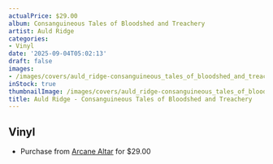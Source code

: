 ```yaml
---
actualPrice: $29.00
album: Consanguineous Tales of Bloodshed and Treachery
artist: Auld Ridge
categories:
- Vinyl
date: '2025-09-04T05:02:13'
draft: false
images:
- /images/covers/auld_ridge-consanguineous_tales_of_bloodshed_and_treachery.jpg
inStock: true
thumbnailImage: /images/covers/auld_ridge-consanguineous_tales_of_bloodshed_and_treachery-thumb.jpg
title: Auld Ridge - Consanguineous Tales of Bloodshed and Treachery
---
```


## Vinyl
* Purchase from [Arcane Altar](https://arcanealtar.bigcartel.com/product/auld-ridge-consanguineous-tales-of-bloodshed-and-treachery-12-lp) for $29.00
